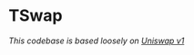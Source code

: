 # TSwap 

*This codebase is based loosely on [Uniswap v1](https://github.com/Uniswap/v1-contracts/tree/master)*

